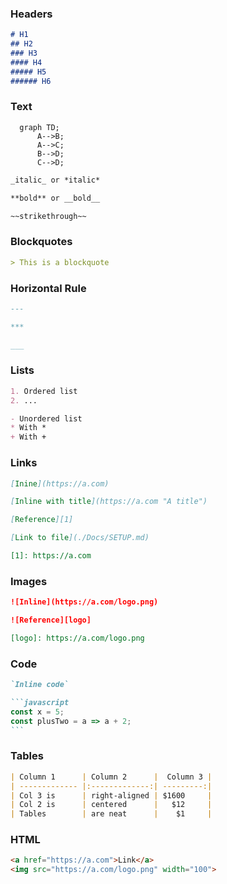 ### Headers

```markdown
# H1
## H2
### H3
#### H4
##### H5
###### H6
```

### Text


```mermaid
  graph TD;
      A-->B;
      A-->C;
      B-->D;
      C-->D;
```

```markdown
_italic_ or *italic*

**bold** or __bold__

~~strikethrough~~
```

### Blockquotes

```markdown
> This is a blockquote
```

### Horizontal Rule

```markdown
---

***

___
```

### Lists

```markdown
1. Ordered list
2. ...

- Unordered list
* With *
+ With +
```

### Links

```markdown
[Inine](https://a.com)

[Inline with title](https://a.com "A title")

[Reference][1]

[Link to file](./Docs/SETUP.md)

[1]: https://a.com
```

### Images

```markdown
![Inline](https://a.com/logo.png)

![Reference][logo]

[logo]: https://a.com/logo.png
```

### Code

````markdown
`Inline code`

```javascript
const x = 5;
const plusTwo = a => a + 2;
```
````

### Tables

```markdown
| Column 1      | Column 2      |  Column 3 |
| ------------- |:-------------:| ---------:|
| Col 3 is      | right-aligned | $1600     |
| Col 2 is      | centered      |   $12     |
| Tables        | are neat      |    $1     |
```

### HTML

```markdown
<a href="https://a.com">Link</a>
<img src="https://a.com/logo.png" width="100">
```
